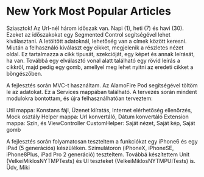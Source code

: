# New York Most Popular Articles

Sziasztok!
Az Url-nél három időszak van. Napi (1), heti (7) és havi (30). Ezeket az időszakokat egy Segmented Control segítségével lehet kiválasztani. A letöltött adatoknál, lehetőség van a címek között keresni. Miután a felhasználó kiválaszt egy cikket, megjelenik a részletes nézet oldal. Ez tartalmazza a cikk típusát, szekcióját, egy képet és annak leírását, ha van. Továbbá egy elválasztó vonal alatt található egy rövid leírás a cikkről, majd pedig egy gomb, amellyel meg lehet nyitni az eredeti cikket a böngészőben.

A fejlesztés során MVC-t használtam. Az AlamoFire Pod segítségével töltöm le az adatokat. Ez a Services mappában található. A tervezés során mindent modulokra bontottam, és újra felhasználhatóan terveztem: 

Util mappa: Konstans fájl, Üzenet kiíratás, Internet elérhetőség ellenőrzés, Mock osztály 
Helper mappa: Url konvertáló, Dátum konvertáló 
Extension mappa: Szín, és ViewController 
CustomHelper: Saját nézet, Saját kép, Saját gomb

A fejlesztés során folyamatosan teszteltem a funkciókat egy iPhone6 és egy iPad (5 generációs) készüléken. Szimulátoron (iPhoneX, iPhoneSE, iPhone8Plus, iPad Pro 2 generáció) teszteltem. Továbbá készítettem Unit (VelkeiMiklosNYTMPTests) és UI teszteket (VelkeiMiklosNYTMPUITests) is.
Üdv, Miki
